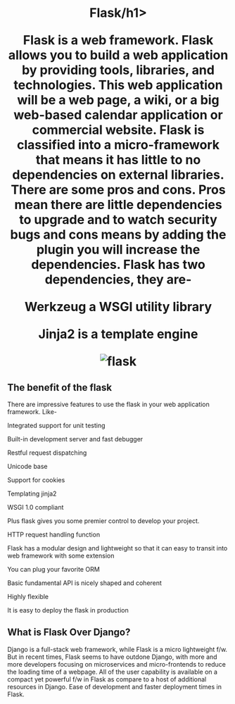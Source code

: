 <h1 align="center">Flask/h1>

Flask is a web framework. Flask allows you to build a web application by providing tools, libraries, and technologies. This web application will be a web page, a wiki, or a big web-based calendar application or commercial website. Flask is classified into a micro-framework that means it has little to no dependencies on external libraries. There are some pros and cons. Pros mean there are little dependencies to upgrade and to watch security bugs and cons means by adding the plugin you will increase the dependencies. Flask has two dependencies, they are-

Werkzeug a WSGI utility library

Jinja2 is a template engine

![flask](https://miro.medium.com/max/480/1*MCpM5idqhNRjoWCfb_60OA.png)

## The benefit of the flask

There are impressive features to use the flask in your web application framework. Like-

Integrated support for unit testing

Built-in development server and fast debugger

Restful request dispatching

Unicode base

Support for cookies

Templating jinja2

WSGI 1.0 compliant

Plus flask gives you some premier control to develop your project.

HTTP request handling function

Flask has a modular design and lightweight so that it can easy to transit into web framework with some extension

You can plug your favorite ORM

Basic fundamental API is nicely shaped and coherent

Highly flexible

It is easy to deploy the flask in production


## What is Flask Over Django?

Django is a full-stack web framework, while Flask is a micro lightweight f/w. But in recent times, Flask seems to have outdone Django, with more and more developers focusing on microservices and micro-frontends to reduce the loading time of a webpage. All of the user capability is available on a compact yet powerful f/w in Flask as compare to a host of additional resources in Django. Ease of development and faster deployment times in Flask.
